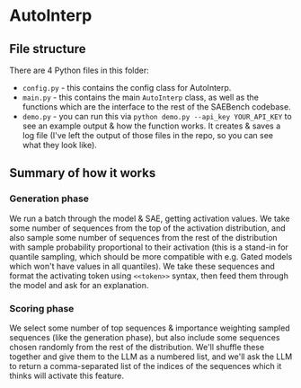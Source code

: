 # AutoInterp

## File structure

There are 4 Python files in this folder:

- `config.py` - this contains the config class for AutoInterp.
- `main.py` - this contains the main `AutoInterp` class, as well as the functions which are the interface to the rest of the SAEBench codebase.
- `demo.py` - you can run this via `python demo.py --api_key YOUR_API_KEY` to see an example output & how the function works. It creates & saves a log file (I've left the output of those files in the repo, so you can see what they look like).

## Summary of how it works

### Generation phase

We run a batch through the model & SAE, getting activation values. We take some number of sequences from the top of the activation distribution, and also sample some number of sequences from the rest of the distribution with sample probability proportional to their activation (this is a stand-in for quantile sampling, which should be more compatible with e.g. Gated models which won't have values in all quantiles). We take these sequences and format the activating token using `<<token>>` syntax, then feed them through the model and ask for an explanation.

### Scoring phase

We select some number of top sequences & importance weighting sampled sequences (like the generation phase), but also include some sequences chosen randomly from the rest of the distribution. We'll shuffle these together and give them to the LLM as a numbered list, and we'll ask the LLM to return a comma-separated list of the indices of the sequences which it thinks will activate this feature.